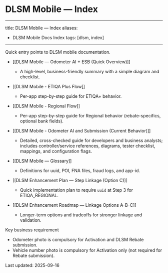 # DLSM Mobile — Index

---
title: DLSM Mobile — Index
aliases:
  - DLSM Mobile Docs Index
tags: [dlsm, index]
---

Quick entry points to DLSM mobile documentation.

- [[DLSM Mobile — Odometer AI + ESB (Quick Overview)]]
  - A high-level, business-friendly summary with a simple diagram and checklist.

- [[DLSM Mobile - ETIQA Plus Flow]]
  - Per-app step-by-step guide for ETIQA+ behavior.

- [[DLSM Mobile - Regional Flow]]
  - Per-app step-by-step guide for Regional behavior (rebate-specifics, optional bank fields).

- [[DLSM Mobile - Odometer AI and Submission (Current Behavior)]]
  - Detailed, cross-checked guide for developers and business analysts; includes controller/service references, diagrams, tester checklist, mappings, and configuration flags.

- [[DLSM Mobile — Glossary]]
  - Definitions for uuid, POI, FNA files, fraud logs, and app-id.

- [[DLSM Enhancement Plan — Step Linkage (Option C)]]
  - Quick implementation plan to require `uuid` at Step 3 for ETIQA_REGIONAL.

- [[DLSM Enhancement Roadmap — Linkage Options A-B-C]]
  - Longer-term options and tradeoffs for stronger linkage and validation.

Key business requirement
- Odometer photo is compulsory for Activation and DLSM Rebate submission.
- Vehicle number photo is compulsory for Activation only (not required for Rebate submission).

Last updated: 2025-09-16

